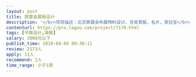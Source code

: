 ```yaml
---                
layout: post       
title: 房展会展板设计           
description: '</br>项目描述：北京房展会布展物料设计，含背景板，名片，易拉宝</br>时间要求：4月9日完成</br>大鲲必备技能：平面设计</br>'     
contenturl: https://pro.lagou.com/project/7170.html      
tags: [平面设计,海报]            
salary: 3000元以下          
publish_time: 2018-04-09 09:30:11         
review: 2173人                   
apply: 11人                   
recommend: 2人                   
time_range: 小于1周              
---                 
```


